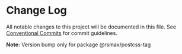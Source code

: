 # Change Log

All notable changes to this project will be documented in this file.
See [Conventional Commits](https://conventionalcommits.org) for commit guidelines.

**Note:** Version bump only for package @rsmax/postcss-tag
